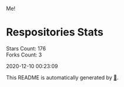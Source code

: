 Me!

# Respositories Stats
Stars Count: 176  
Forks Count: 3

2020-12-10 00:23:09  

This README is automatically generated by [🐰](https://github.com/rnitta/rnitta).
